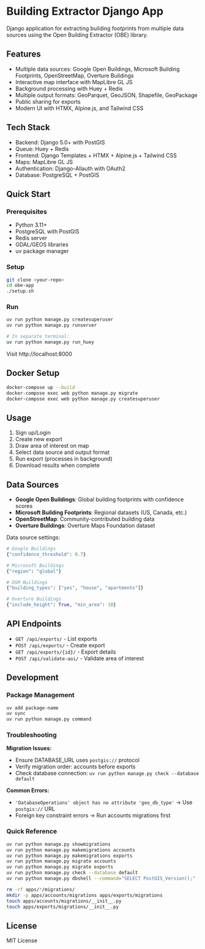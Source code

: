 # Building Extractor Django App

Django application for extracting building footprints from multiple data sources using the Open Building Extractor (OBE) library.

## Features

- Multiple data sources: Google Open Buildings, Microsoft Building Footprints, OpenStreetMap, Overture Buildings
- Interactive map interface with MapLibre GL JS
- Background processing with Huey + Redis
- Multiple output formats: GeoParquet, GeoJSON, Shapefile, GeoPackage
- Public sharing for exports
- Modern UI with HTMX, Alpine.js, and Tailwind CSS

## Tech Stack

- Backend: Django 5.0+ with PostGIS
- Queue: Huey + Redis
- Frontend: Django Templates + HTMX + Alpine.js + Tailwind CSS
- Maps: MapLibre GL JS
- Authentication: Django-Allauth with OAuth2
- Database: PostgreSQL + PostGIS

## Quick Start

### Prerequisites

- Python 3.11+
- PostgreSQL with PostGIS
- Redis server
- GDAL/GEOS libraries
- uv package manager

### Setup

```bash
git clone <your-repo>
cd obe-app
./setup.sh
```

### Run

```bash
uv run python manage.py createsuperuser
uv run python manage.py runserver

# In separate terminal:
uv run python manage.py run_huey
```

Visit http://localhost:8000

## Docker Setup

```bash
docker-compose up --build
docker-compose exec web python manage.py migrate
docker-compose exec web python manage.py createsuperuser
```

## Usage

1. Sign up/Login
2. Create new export
3. Draw area of interest on map
4. Select data source and output format
5. Run export (processes in background)
6. Download results when complete

## Data Sources

- **Google Open Buildings**: Global building footprints with confidence scores
- **Microsoft Building Footprints**: Regional datasets (US, Canada, etc.)
- **OpenStreetMap**: Community-contributed building data
- **Overture Buildings**: Overture Maps Foundation dataset

Data source settings:

```python
# Google Buildings
{"confidence_threshold": 0.7}

# Microsoft Buildings
{"region": "global"}

# OSM Buildings
{"building_types": ["yes", "house", "apartments"]}

# Overture Buildings
{"include_height": True, "min_area": 10}
```

## API Endpoints

- `GET /api/exports/` - List exports
- `POST /api/exports/` - Create export
- `GET /api/exports/{id}/` - Export details
- `POST /api/validate-aoi/` - Validate area of interest

## Development

### Package Management

```bash
uv add package-name
uv sync
uv run python manage.py command
```

### Troubleshooting

**Migration Issues:**
- Ensure DATABASE_URL uses `postgis://` protocol
- Verify migration order: accounts before exports
- Check database connection: `uv run python manage.py check --database default`

**Common Errors:**
- `'DatabaseOperations' object has no attribute 'geo_db_type'` → Use `postgis://` URL
- Foreign key constraint errors → Run accounts migrations first

### Quick Reference

```bash
uv run python manage.py showmigrations
uv run python manage.py makemigrations accounts
uv run python manage.py makemigrations exports
uv run python manage.py migrate accounts
uv run python manage.py migrate exports
uv run python manage.py check --database default
uv run python manage.py dbshell --command="SELECT PostGIS_Version();"

rm -rf apps/*/migrations/
mkdir -p apps/accounts/migrations apps/exports/migrations
touch apps/accounts/migrations/__init__.py
touch apps/exports/migrations/__init__.py
```

## License

MIT License
